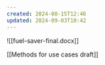 ```yaml
---
created: 2024-08-15T12:46
updated: 2024-09-03T10:42
---
```

![[fuel-saver-final.docx]]

[[Methods for use cases draft]]